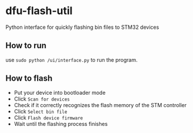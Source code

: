 # dfu-flash-util
Python interface for quickly flashing bin files to STM32 devices

## How to run
use `sudo python /ui/interface.py` to run the program.

## How to flash
* Put your device into bootloader mode
* Click `Scan for devices`
* Check if it correctly recognizes the flash memory of the STM controller
* Click `Select bin file`
* Click `Flash device firmware`
* Wait until the flashing process finishes

